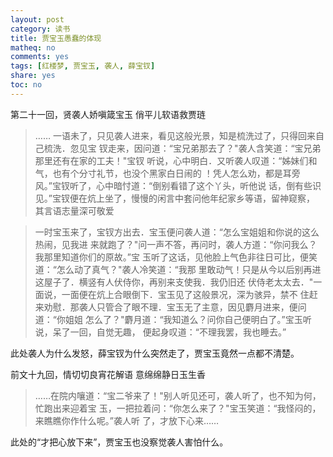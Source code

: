 ```yaml
---
layout: post
category: 读书
title: 贾宝玉愚蠢的体现
matheq: no
comments: yes
tags: [红楼梦, 贾宝玉, 袭人, 薛宝钗]
share: yes
toc: no
---
```

第二十一回，贤袭人娇嗔箴宝玉 俏平儿软语救贾琏

> …… 一语未了，只见袭人进来，看见这般光景，知是梳洗过了，只得回来自己梳洗．忽见宝
> 钗走来，因问道：“宝兄弟那去了？"袭人含笑道：“宝兄弟那里还有在家的工夫！"宝钗
> 听说，心中明白．又听袭人叹道：“姊妹们和气，也有个分寸礼节，也没个黑家白日闹的
> ！凭人怎么劝，都是耳旁风。”宝钗听了，心中暗忖道：“倒别看错了这个丫头，听他说
> 话，倒有些识见。”宝钗便在炕上坐了，慢慢的闲言中套问他年纪家乡等语，留神窥察，
> 其言语志量深可敬爱

> 一时宝玉来了，宝钗方出去．宝玉便问袭人道：“怎么宝姐姐和你说的这么热闹，见我进
> 来就跑了？"问一声不答，再问时，袭人方道：“你问我么？我那里知道你们的原故。”宝
> 玉听了这话，见他脸上气色非往日可比，便笑道：“怎么动了真气？"袭人冷笑道：“我那
> 里敢动气！只是从今以后别再进这屋子了．横竖有人伏侍你，再别来支使我．我仍旧还
> 伏侍老太太去．"一面说，一面便在炕上合眼倒下．宝玉见了这般景况，深为骇异，禁不
> 住赶来劝慰．那袭人只管合了眼不理．宝玉无了主意，因见麝月进来，便问道：“你姐姐
> 怎么了？"麝月道：“我知道么？问你自己便明白了。”宝玉听说，呆了一回，自觉无趣，
> 便起身叹道：“不理我罢，我也睡去。”

此处袭人为什么发怒，薛宝钗为什么突然走了，贾宝玉竟然一点都不清楚。

前文十九回，情切切良宵花解语 意绵绵静日玉生香

> ……在院内嚷道：“宝二爷来了！"别人听见还可，袭人听了，也不知为何，忙跑出来迎着宝
> 玉，一把拉着问：“你怎么来了？"宝玉笑道：“我怪闷的，来瞧瞧你作什么呢。”袭人听
> 了，才放下心来……

此处的“才把心放下来”，贾宝玉也没察觉袭人害怕什么。
